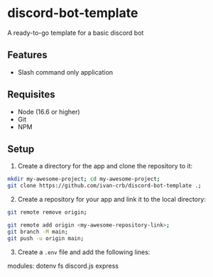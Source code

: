 # discord-bot-template
A ready-to-go template for a basic discord bot

## Features
- Slash command only application

## Requisites
- Node (16.6 or higher)
- Git
- NPM

## Setup

1. Create a directory for the app and clone the repository to it:
```sh
mkdir my-awesome-project; cd my-awesome-project;
git clone https://github.com/ivan-crb/discord-bot-template .;
```

2. Create a repository for your app and link it to the local directory:
```sh
git remote remove origin;

git remote add origin <my-awesome-repository-link>;
git branch -M main;
git push -u origin main;

```

3. Create a `.env` file and add the following lines:






modules:
dotenv
fs
discord.js
express